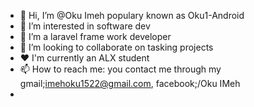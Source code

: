 - 👋 Hi, I’m @Oku Imeh populary known as Oku1-Android
- 👀 I’m interested in software dev
- 🌱 I’m a laravel frame work developer 
- 💞️ I’m looking to collaborate on tasking projects
- ❤️ I'm currently an ALX student 
- 📫 How to reach me: you contact me through my gmail;imehoku1522@gmail.com, facebook;/Oku IMeh
- 

<!---
Oku1-Android/Oku1-Android is a ✨ special ✨ repository because its `README.md` (this file) appears on your GitHub profile.
You can click the Preview link to take a look at your changes.
--->
